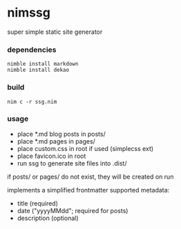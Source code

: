 # nimssg
super simple static site generator

### dependencies
````
nimble install markdown
nimble install dekao
````

### build
```
nim c -r ssg.nim
```

### usage
- place *.md blog posts in posts/
- place *.md pages in pages/
- place custom.css in root if used (simplecss ext)
- place favicon.ico in root
- run ssg to generate site files into .dist/

if posts/ or pages/ do not exist, they will be created on run

implements a simplified frontmatter
supported metadata:
- title (required)
- date ("yyyyMMdd"; required for posts)
- description (optional)
